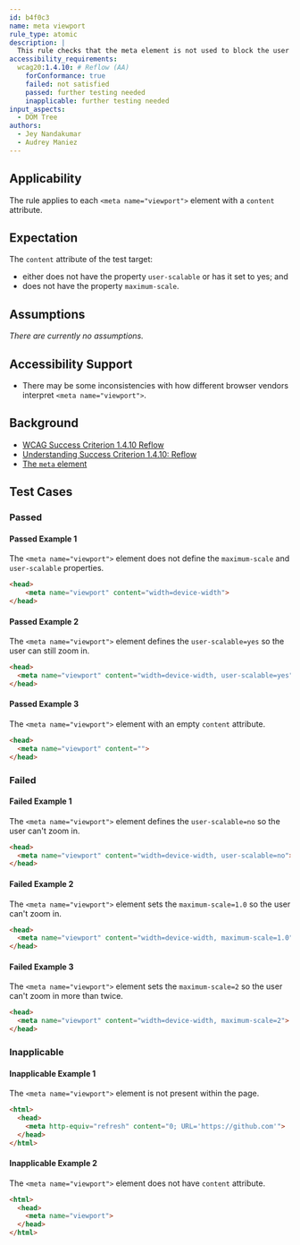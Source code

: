 ```yaml
---
id: b4f0c3
name: meta viewport
rule_type: atomic
description: |
  This rule checks that the meta element is not used to block the user agent ability to zoom. 
accessibility_requirements:
  wcag20:1.4.10: # Reflow (AA)
    forConformance: true
    failed: not satisfied
    passed: further testing needed
    inapplicable: further testing needed
input_aspects:
  - DOM Tree
authors:
  - Jey Nandakumar
  - Audrey Maniez
---
```


## Applicability

The rule applies to each `<meta name="viewport">` element with a `content` attribute.

## Expectation

The `content` attribute of the test target: 
- either does not have the property `user-scalable` or has it set to yes; and
- does not have the property `maximum-scale`. 

## Assumptions

_There are currently no assumptions._

## Accessibility Support

- There may be some inconsistencies with how different browser vendors interpret `<meta name="viewport">`.

## Background

- [WCAG Success Criterion 1.4.10 Reflow](https://www.w3.org/TR/WCAG21/#reflow)
- [Understanding Success Criterion 1.4.10: Reflow](https://www.w3.org/WAI/WCAG21/Understanding/reflow.html)
- [The `meta` element](https://www.w3.org/TR/html52/document-metadata.html#the-meta-element)


## Test Cases

### Passed

#### Passed Example 1

The `<meta name="viewport">` element does not define the `maximum-scale` and `user-scalable` properties.

````html
<head>
	<meta name="viewport" content="width=device-width">
</head>
````

#### Passed Example 2

The `<meta name="viewport">` element defines the `user-scalable=yes` so the user can still zoom in.

````html
<head>
  <meta name="viewport" content="width=device-width, user-scalable=yes">
</head>
````

#### Passed Example 3

The `<meta name="viewport">` element with an empty `content` attribute.

````html
<head>
  <meta name="viewport" content="">
</head>
````

### Failed

#### Failed Example 1

The `<meta name="viewport">` element defines the `user-scalable=no` so the user can't zoom in.

````html
<head>
  <meta name="viewport" content="width=device-width, user-scalable=no">
</head>
````

#### Failed Example 2

The `<meta name="viewport">` element sets the `maximum-scale=1.0` so the user can't zoom in.

````html
<head>
  <meta name="viewport" content="width=device-width, maximum-scale=1.0">
</head>
````

#### Failed Example 3

The `<meta name="viewport">` element sets the `maximum-scale=2` so the user can't zoom in more than twice.

````html
<head>
  <meta name="viewport" content="width=device-width, maximum-scale=2">
</head>
````

### Inapplicable

#### Inapplicable Example 1

The `<meta name="viewport">` element is not present within the page.

````html
<html>
  <head>
    <meta http-equiv="refresh" content="0; URL='https://github.com'">
  </head>
</html>
````

#### Inapplicable Example 2

The `<meta name="viewport">` element does not have `content` attribute.

````html
<html>
  <head>
    <meta name="viewport">
  </head>
</html>
````
